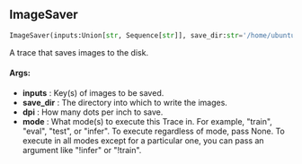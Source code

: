 ## ImageSaver
```python
ImageSaver(inputs:Union[str, Sequence[str]], save_dir:str='/home/ubuntu/vivek/fastestimator/fastestimator/docs', dpi:int=300, mode:Union[str, Set[str]]=('eval', 'test')) -> None
```
A trace that saves images to the disk.


#### Args:

* **inputs** :  Key(s) of images to be saved.
* **save_dir** :  The directory into which to write the images.
* **dpi** :  How many dots per inch to save.
* **mode** :  What mode(s) to execute this Trace in. For example, "train", "eval", "test", or "infer". To execute        regardless of mode, pass None. To execute in all modes except for a particular one, you can pass an argument        like "!infer" or "!train".